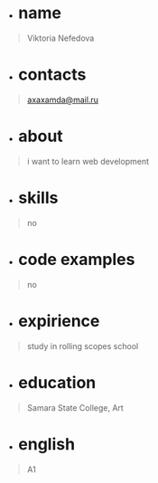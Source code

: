 * # name
> Viktoria Nefedova
* # contacts
> axaxamda@mail.ru
* # about
> i want to learn web development
* # skills
> no
* # code examples
> no
* # expirience
> study in rolling scopes school
* # education
> Samara State College, Art
* # english
> A1
